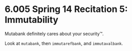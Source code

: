# 6.005 Spring 14 Recitation 5: Immutability

Mutabank definitely cares about your security™.

Look at `mutabank`, then `immutarefbank`, and `immutavalbank`.
